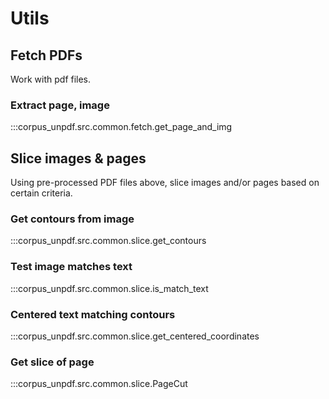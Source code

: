 # Utils

## Fetch PDFs

Work with pdf files.

### Extract page, image

:::corpus_unpdf.src.common.fetch.get_page_and_img

## Slice images & pages

Using pre-processed PDF files above, slice images and/or pages based on certain
criteria.

### Get contours from image

:::corpus_unpdf.src.common.slice.get_contours

### Test image matches text

:::corpus_unpdf.src.common.slice.is_match_text

### Centered text matching contours

:::corpus_unpdf.src.common.slice.get_centered_coordinates

### Get slice of page

:::corpus_unpdf.src.common.slice.PageCut
